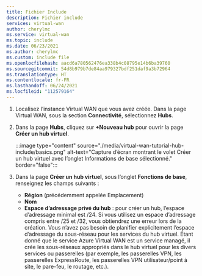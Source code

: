 ```yaml
---
title: Fichier Include
description: Fichier include
services: virtual-wan
author: cherylmc
ms.service: virtual-wan
ms.topic: include
ms.date: 06/23/2021
ms.author: cherylmc
ms.custom: include file
ms.openlocfilehash: aacd6a780562476ea338b4c08795e14b6ba39760
ms.sourcegitcommit: 54d8b979b7de84aa979327bdf251daf9a3b72964
ms.translationtype: HT
ms.contentlocale: fr-FR
ms.lasthandoff: 06/24/2021
ms.locfileid: "112579164"
---
```

1. Localisez l’instance Virtual WAN que vous avez créée. Dans la page Virtual WAN, sous la section **Connectivité**, sélectionnez **Hubs**.
1. Dans la page **Hubs**, cliquez sur **+Nouveau hub** pour ouvrir la page **Créer un hub virtuel**.

   :::image type="content" source="./media/virtual-wan-tutorial-hub-include/basics.png" alt-text="Capture d’écran montrant le volet Créer un hub virtuel avec l’onglet Informations de base sélectionné." border="false":::
1. Dans la page **Créer un hub virtuel**, sous l’onglet **Fonctions de base**, renseignez les champs suivants :

   * **Région** (précédemment appelée Emplacement)
   * **Nom**
   * **Espace d’adressage privé du hub** : pour créer un hub, l’espace d’adressage minimal est /24. Si vous utilisez un espace d’adressage compris entre /25 et /32, vous obtiendrez une erreur lors de la création. Vous n’avez pas besoin de planifier explicitement l’espace d’adressage du sous-réseau pour les services du hub virtuel. Étant donné que le service Azure Virtual WAN est un service managé, il crée les sous-réseaux appropriés dans le hub virtuel pour les divers services ou passerelles (par exemple, les passerelles VPN, les passerelles ExpressRoute, les passerelles VPN utilisateur/point à site, le pare-feu, le routage, etc.).
